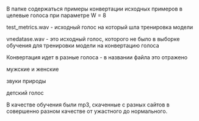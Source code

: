 В папке содержаться примеры конвертации исходных примеров в целевые голоса при параметре W = 8

test_metrics.wav - исходный голос на который шла тренировка модели

vnedatase.wav - это исходный голос, которого не было в выборке обучения для тренировки модели на конвертацию голоса

Конвертация идет в разные голоса - в названии файла это отражено

мужские и женские

звуки природы

детский голос

В качестве обучения были mp3, скаченные с разных сайтов в совершенно разном качестве от ужастного до нормального.
